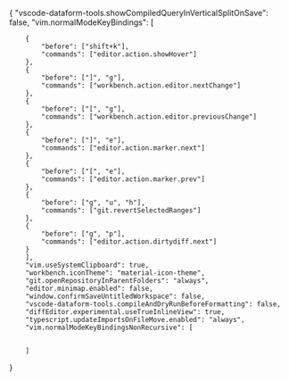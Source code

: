 {
    "vscode-dataform-tools.showCompiledQueryInVerticalSplitOnSave": false,
        "vim.normalModeKeyBindings": [

        {
            "before": ["shift+k"],
            "commands": ["editor.action.showHover"]
        },
        {
            "before": ["]", "g"],
            "commands": ["workbench.action.editor.nextChange"]
        },
        {
            "before": ["[", "g"],
            "commands": ["workbench.action.editor.previousChange"]
        },
        {
            "before": ["]", "e"],
            "commands": ["editor.action.marker.next"]
        },
        {
            "before": ["[", "e"],
            "commands": ["editor.action.marker.prev"]
        },
        {
            "before": ["g", "u", "h"],
            "commands": ["git.revertSelectedRanges"]
        },
        {
            "before": ["g", "p"],
            "commands": ["editor.action.dirtydiff.next"]
        }
        ],
        "vim.useSystemClipboard": true,
        "workbench.iconTheme": "material-icon-theme",
        "git.openRepositoryInParentFolders": "always",
        "editor.minimap.enabled": false,
        "window.confirmSaveUntitledWorkspace": false,
        "vscode-dataform-tools.compileAndDryRunBeforeFormatting": false,
        "diffEditor.experimental.useTrueInlineView": true,
        "typescript.updateImportsOnFileMove.enabled": "always",
        "vim.normalModeKeyBindingsNonRecursive": [


        ]
}

